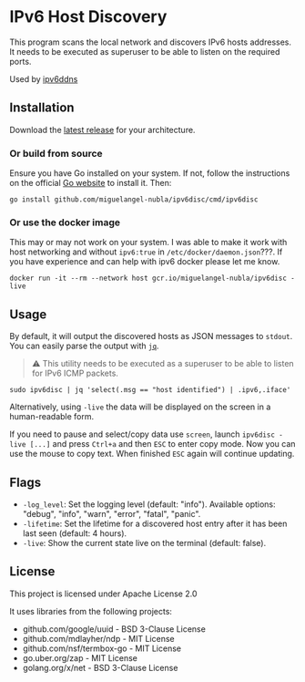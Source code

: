 # IPv6 Host Discovery

This program scans the local network and discovers IPv6 hosts addresses.
It needs to be executed as superuser to be able to listen on the required ports.

Used by [ipv6ddns](https://github.com/miguelangel-nubla/ipv6ddns)

## Installation

Download the [latest release](https://github.com/miguelangel-nubla/ipv6disc/releases/latest) for your architecture.

### Or build from source

Ensure you have Go installed on your system. If not, follow the instructions on the official [Go website](https://golang.org/doc/install) to install it. Then:
```
go install github.com/miguelangel-nubla/ipv6disc/cmd/ipv6disc
```

### Or use the docker image
This may or may not work on your system. I was able to make it work with host networking and without `ipv6:true` in `/etc/docker/daemon.json`???. If you have experience and can help with ipv6 docker please let me know.
```
docker run -it --rm --network host gcr.io/miguelangel-nubla/ipv6disc -live
```

## Usage

By default, it will output the discovered hosts as JSON messages to `stdout`. You can easily parse the output with [`jq`](https://stedolan.github.io/jq/).

>:warning: This utility needs to be executed as a superuser to be able to listen for IPv6 ICMP packets.

```
sudo ipv6disc | jq 'select(.msg == "host identified") | .ipv6,.iface'
```

Alternatively, using `-live` the data will be displayed on the screen in a human-readable form.

If you need to pause and select/copy data use `screen`, launch `ipv6disc -live [...]` and press `Ctrl+a` and then `ESC` to enter copy mode. Now you can use the mouse to copy text. When finished `ESC` again will continue updating.

## Flags

- `-log_level`: Set the logging level (default: "info"). Available options: "debug", "info", "warn", "error", "fatal", "panic".
- `-lifetime`: Set the lifetime for a discovered host entry after it has been last seen (default: 4 hours).
- `-live`: Show the current state live on the terminal (default: false).

## License

This project is licensed under Apache License 2.0 

It uses libraries from the following projects:
- github.com/google/uuid - BSD 3-Clause License
- github.com/mdlayher/ndp - MIT License
- github.com/nsf/termbox-go - MIT License
- go.uber.org/zap - MIT License
- golang.org/x/net - BSD 3-Clause License
